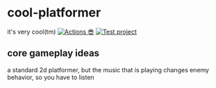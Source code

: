 # cool-platformer
it's very cool(tm)
[![Actions 😎](https://github.com/OrangeSniper/cool-platformer/actions/workflows/build.yml/badge.svg)](https://github.com/OrangeSniper/cool-platformer/actions/workflows/build.yml)
[![Test project](https://github.com/OrangeSniper/cool-platformer/actions/workflows/main.yml/badge.svg)](https://github.com/OrangeSniper/cool-platformer/actions/workflows/main.yml)
## core gameplay ideas
a standard 2d platformer, but the music that is playing changes enemy behavior, so you have to listen
